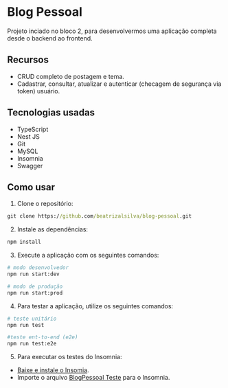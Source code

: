 # Blog Pessoal
Projeto inciado no bloco 2, para desenvolvermos uma aplicação completa desde o backend ao frontend.

## Recursos
- CRUD completo de postagem e tema.
- Cadastrar, consultar, atualizar e autenticar (checagem de segurança via token) usuário.

## Tecnologias usadas
- TypeScript
- Nest JS
- Git
- MySQL
- Insomnia
- Swagger

## Como usar
1. Clone o repositório:
```cmd
git clone https://github.com/beatrizalsilva/blog-pessoal.git
```

2. Instale as dependências:
```bash
npm install
```

3. Execute a aplicação com os seguintes comandos:
```bash
# modo desenvolvedor
npm run start:dev

# modo de produção
npm run start:prod
```

4. Para testar a aplicação, utilize os seguintes comandos:
```bash
# teste unitário
npm run test

#teste ent-to-end (e2e)
npm run test:e2e 
```

5. Para executar os testes do Insomnia:
- [Baixe e instale o Insomia](https://insomnia.rest/download).
- Importe o arquivo [BlogPessoal Teste](https://github.com/beatrizalsilva/blog-pessoal/blob/main/test/BlogPessoal%20Teste) para o Insomnia.
